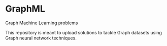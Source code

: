 # GraphML
Graph Machine Learning problems

This repository is meant to upload solutions to tackle Graph datasets using Graph neural network techniques.

